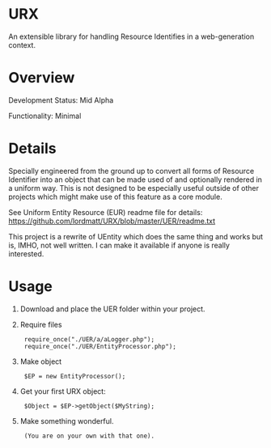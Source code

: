 # URX
An extensible library for handling Resource Identifies in a web-generation context.

# Overview
Development Status: Mid Alpha

Functionality: Minimal

# Details
Specially engineered from the ground up to convert all forms of Resource Identifier into an object that can be made used of and optionally rendered in a uniform way. This is not designed to be especially useful outside of other projects which might make use of this feature as a core module.

See Uniform Entity Resource (EUR) readme file for details: https://github.com/lordmatt/URX/blob/master/UER/readme.txt

This project is a rewrite of UEntity which does the same thing and works but is, IMHO, not well written. I can make it available if anyone is really interested.

# Usage

1. Download and place the UER folder within your project.

2. Require files

        require_once("./UER/a/aLogger.php");
        require_once("./UER/EntityProcessor.php");

3. Make object

        $EP = new EntityProcessor();

4. Get your first URX object:

        $Object = $EP->getObject($MyString);

5. Make something wonderful. 

        (You are on your own with that one).